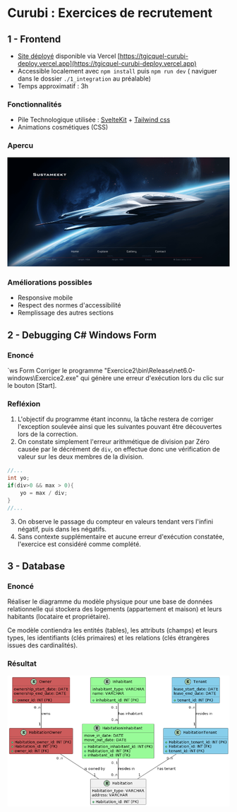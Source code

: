 # Curubi : Exercices de recrutement

## 1 - Frontend
* [Site déployé](https://tgicquel-curubi-deploy.vercel.app) disponible via Vercel [https://tgicquel-curubi-deploy.vercel.app](https://tgicquel-curubi-deploy.vercel.app)
* Accessible localement avec `npm install` puis `npm run dev` ( naviguer dans le dossier `./1_integration` au préalable)
* Temps approximatif : 3h

### Fonctionnalités
* Pile Technologique utilisée : [SvelteKit](https://kit.svelte.dev/)  + [Tailwind css](https://tailwindcss.com/)
* Animations cosmétiques (CSS)

### Apercu
![Résultat intégration](integration_result.PNG)

### Améliorations possibles
* Responsive mobile
* Respect des normes d'accessibilité
* Remplissage des autres sections

## 2 - Debugging C# Windows Form

### Enoncé
`ws Form
Corriger le programme "Exercice2\bin\Release\net6.0-windows\Exercice2.exe" qui génère une erreur d'exécution lors du clic sur le bouton [Start].

### Refléxion 
1. L'objectif du programme étant inconnu, la tâche restera de corriger l'exception soulevée ainsi que les suivantes pouvant être découvertes lors de la correction.
2. On constate simplement l'erreur arithmétique de division par Zéro causée par le décrément de `div`, on effectue donc une vérification de valeur sur les deux membres de la division.
```cs
//...
int yo;
if(div>0 && max > 0){
    yo = max / div;
}
//...
``` 
3. On observe le passage du compteur en valeurs tendant vers l'infini négatif, puis dans les négatifs.
4. Sans contexte supplémentaire et aucune erreur d'exécution constatée, l'exercice est considéré comme complété.


## 3 - Database
### Enoncé
Réaliser le diagramme du modèle physique pour une base de données relationnelle qui stockera des logements (appartement et maison) et leurs habitants (locataire et propriétaire).

Ce modèle contiendra les entités (tables), les attributs (champs) et leurs types, les identifiants (clés primaires) et les relations (clés étrangères issues des cardinalités).

### Résultat
![Résultat exercice 3](ex3_img.png)
